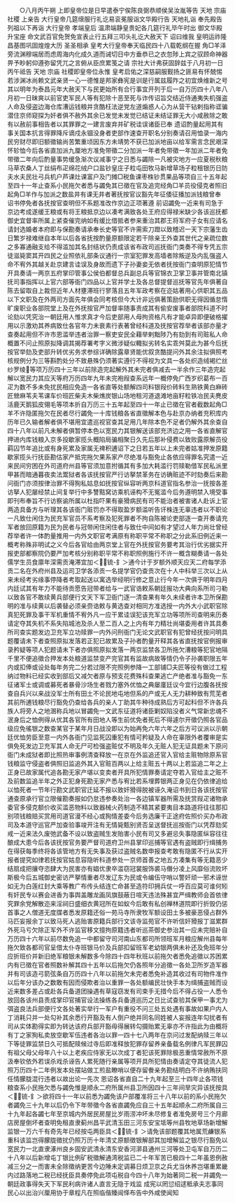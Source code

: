 <!-- { "loadSidebar": true } -->
　　○八月丙午朔  上即皇帝位是日早遣泰宁俟陈良弼恭顺侯吴汝胤等告  天地  宗庙  社稷  上亲告  大行皇帝几筵缞服行礼讫易衮冕服诣文华殿行告  天地礼诣  奉先殿告  列祖以下再诣  大行皇帝  孝端皇后  温肃端静皇贵妃各几筵行礼毕午时出  御文华殿升宝座  命文武百官免贺免宣表止行五拜三叩头礼讫大赦天下  诏曰维我  皇明运祚隆昌基图巩固煌煌大历  圣圣相承  皇考大行皇帝奉天临民四十八载乾纲在握  角□羊泽旁流渊穆端居而虑周海内化成久道而诫切日中方垂恭已之衣忽陟上宾之驭顾命神器畀予眇躬仰遵弥留凭兀之言俯从臣庶累笺之请  宗社大计弗获固辞兹于八月初一日丙午祗告  天地  宗庙  社稷即皇帝位永惟  皇考启佑之深慈嗣服觐扬之匪易有怀兢惕若涉渊冰尚赖文武亲贤一心一德惟是邦家彝宪是训是行属兹履阼之初宜焕维新之号其以明年为泰昌元年大赦天下与民更始所有合行事宜开列于后一自万历四十八年八月初一日昧爽以前官吏军民人等有犯除十恶至死与诈传诏旨交结近侍通夷失机强盗人命及侵盗边海仓库漕运钱粮并贪酷枉法逆党左道煽惑人心为从营干钻剌指称诓骗潜住京师窥探为奸者俱不赦外其余已发觉未发觉已结证未结证罪无大小咸赦除之敢有以赦前事相告者以其罪罪之一建言废弃并矿税诖误诸臣已奉  遗诏酌量起用其有事关国本抗言得罪降斥谪戍永锢没身者吏部作速查开职名分别奏请召用恤录一海内民穷财尽即旧额徵输尚苦繁重顷因东方未靖势不获已加派地亩以给军需言念民艰深怀轸恤今后各省直加派九厘地方准免带徵二分加派一年者免带徵一年加派二年者免带徵二年向后酌量事势缓急渐次议减事宁之日悉与蠲除一凡被灾地方一应夏税秋粮马草农桑人丁丝绢布疋绵花绒户口盐钞皇庄子粒屯田牧马新增草场子粒租银历日防夫水夫民壮弓兵机户芦课灶课富户及门摊□税鱼课枣株钞贯果品等项自三十五年起至四十一年止查系小民拖欠者悉与蠲免其已徵在官及追完经角□羊员役侵克者照旧起角□羊作与加派之数盐井有课无井者著抚按官议豁先年征倭征播加派钱粮曾奉  诏书停免者各抚按官查明但不系题准改作京边正项著遵  前诏蠲免一近来有司急于京边考成遂缓王粮或有将王粮抵京边以凑考满致各处王府应得禄米缺少各该巡抚都御史宜督率所属上紧查催完纳如有缓比借抵者参来重治其郡王将军府子女有应请名请封选婚者本府即与保勘奏请承奉长史等官不许需索刀蹬以致稽迟一天下宗藩生齿日繁岁禄难继自本年以后各省抚按酌量原额限定若干除亲王外查其世代之亲疏位数之多寡通融支给不得滥加其名封结状仍责成该省布政司巡抚衙门类奏不得专凭五宗徒滋毙窦其开四民之业照依礼部条议通行一宗室犯罪发高墙者除叛逆及内乱强盗人命不宥外其越关赴京建言诖误及身故而遗下子孙妻妾无依者抚按衙门查明原犯情节开具奏请一两京五府掌印管事公侯伯都督总兵副总兵等官锦衣卫掌卫事并管南北镇抚司事指挥以上官六部等衙门四品以上官并学士及各总督提督巡抚等官先年俱著自陈去留取自上裁但近年人材壅滞班行寥落且五年军政考察在迩姑著用心供职其五品以下文职及在外两司方面先年俱会同考核但今大计非远俱著策励供职无得因循怠惰旷废职业各部院堂上及在外抚按官严加督率随事责成其有偷安废事者部院科道不时论劾以凭究治一朝廷用人惟求真才今后吏部用人毋拘资格凡有才能卓异即便破格擢用以示激劝其养病致仕各官年力未衰素行表著曾经科道及抚按官荐举者该部亦量才查奏起用但不许市恩滥举违者治罪一察吏安民全藉举剌黜陟乃有劾到有司赃私人命概置不问止照原拟降调其揭荐署考字义微涉疑似輙拟劣转名实乖舛莫此为甚今后抚按官举劾及吏部升转优劣务求参综详确除露章贤能优叙贪酷提问外其余注拟俱照考核规例分为三等斟酌处分不致悬殊仍须著实遵行不得视为文具一各处织造绒褐纻丝纱罗绫等项万历四十三年以前除造完起解外其未完者俱减去一半余作三年造完起解以宽民力其应天等府万历四年九年未完袍叚查系远年一概停免广西岁织葛布一百疋为数不多未免扰民相应免造一各省直等处额解四司料银叚价砖料生熟铁黄白麻砖匠檾麻苇夫苇课车价班匠柴夫木柴燋炭银山场地租河道退滩地亩籽粒铁冶民夫麂皮活鹿天鹅狐皮翎毛等项本折自万历三十五年起至四十一年止已徵在官者截数起角□羊不许隐匿拖欠在民者尽行蠲免一十库钱粮各省直徵解本色与赴京办纳者充积库内历年已久输者解者俱不堪用宜遣巡视官查其足用几年除本色不足者仍解外其余查自四十八年以前凡未解者俱暂停本色以宽民力其银解送该部充济边之用一各省直解官押进内库钱粮入京多投歇家揽头概陷局骗相聚日久先后那补侵费以致败露原解员役羁囚节年追比或有身死累及家属无禆积逋诏下之日若五年以上未完者姑准押发原籍歇家揽头行抚臣勘估家产抵完拖欠果系家产尽绝准与豁免止各依应得罪名究遣一近来民间穷困在外司道府州县等官须加意拊循其有多加大耗滥行罚赎勒借军民私派里甲甚而暗通暮夜卖法鬻狱者各该抚按官严行访拏禁革务在访确赃迹不时劾奏后来勘问衙门亦须按律治罪不得狥私姑息如抚按官纵容听两京科道官指名参治一抚按各差访拏人犯屡经禁止间复举行中多讐黠窝访乘机诬构不无冤滥今后务遵明禁入境受事即刊布奉旨不行访察谕所属以杜指吓果有豪猾病民有司不能治者被害诸人赴诉上官两造具备方与听理其各该衙门赃罚亦不得取盈岁额滥听告讦株连无辜违者以不职论一凡致仕闲住为民充军官员不系考察及犯死罪者不拘自陈被论吏部逐一查开奏请充军者放回原籍为民为民者与冠带闲住闲住者与致仕中间如有才望过人年力尚壮曾经荐举者许一体酌量推用一内外文职官考满原有称职平常不称职之分此系旧例近来一概考称殊非明试之义今后各官给由两京堂上官在外抚按官务要考其治行优劣据实开报吏部都察院仍要严加考核分别称职平常不称职照例施行不许一概含糊奏请一各处儒学生员食廪年深需贡淹滞宜加＜锍-釒＞通今计于岁额外顺天应天二府每学添贡二名在外府州县及运司卫学各添贡一名提学官仍查贡次在十人中科举三次以上从来未经考劣缘事停降者考取起送以寓选举经明行修之意止行今年一次俱于明年四月内廷试其有年力不能待贡愿告冠带者给与一武官诰敕系朝廷报功大典向系所司刁勒以致各官不敢续黄兵部便行文天下军卫衙门逐一清查果有年久未续者许本卫所保勘明的准与续黄以后袭替必须亲赍诰敕与黄选查对相同方准选授一内外大小武职官除真犯死罪及事干军机重情不宥外凡一应干累诖误犯该充军立功等项所司查明来历奏请定夺其失机不系失陷城池及杀人至二百人之上内有年力精壮尚堪委用者许其具奏所司查实题发边卫充军立功赎罪一内外问刑衙门无论文武职官有犯曾经抚按问明具题覆请未下者查照原拟发落若正犯已故累及子孙者酌量开释其各省直抚按官例报审录矜疑等项人犯题请未下者亦俱照原拟发落一两京监禁各卫所拖欠漕粮等犯官地隔千里不便追徵合押发本处粮道监禁变产完官其有监故病故等情仍令子孙袭职限五年内或扣俸或设处每年务完二分若过限不完照例参降一工部铺□夫匠等役有做过工程纳过物料已经实收到部后又减欠者原与预支花费殊科查果逃亡产绝者准与豁免一东征诸军士或调或募死者暴骨沙场生者戮力塞外优恤之典屡廑廷议今宜行边腹各抚按查自兵兴以来战没军士所有田土不论民地屯地但系的产或无人无力耕种致有荒芜者其前所逋钱粮尽行豁免仍查给各兵的亲人丁助其牛种待成熟后方可起科但不许各兵族人将旁人之地溷称兵地以冒蠲免一文武东征道将诸臣剿奴陷没者义气常新忠魂不泯身后之恤例得从优其各官所有田地人等生前优免者死后不得遽尔开徵仍照各官品级应免徭银之数查某官于某年月日战没即以为始再免六年六年之后方可议派以示朝廷优恤劳臣至意一内外各衙门见监死囚重犯有情可矜疑及人命在辜限外者覆审是实俱免死发边卫充军其人命无尸可检强盗赃仗不明及年久无赃人犯无证具题未下原问衙门未成狱者即比照热审事例清查释放一在京在外监追还官入官给主赃物除原系官钱粮监守侵盗者俱照旧监追外其入官赃百两以上给主赃五十两以上若监追二年之上正身已故家属代追各勘无家产堪以变卖者开具所犯情罪奏请定夺若入官给主之赃不及前数监追半年之外正犯身死勘无家产悉与宥比若系埋葬银两正身见在仍依律追给以恤死者一节年行勘文武职官迁延不报以致奸猾得脱被诬久淹诏书到日各该抚按官通查原承行官立限催勘奏报如仍怠违参奏处治一各边镇军器所需及抚赏叚疋诸物承委官多侵克额价收买滥恶物料以致器械火药制造不精其紧要夷目本路道将往往那扣别项钱粮赔买赏用司道官漫不经心或狥情差委今后务选廉干正途府佐照价买办布政司及本道守巡官严加查验事竣开注有无情毙甄别贤否呈送督抚巡按衙门以凭荐劾奖戒一近来法久废弛武备不设以致盗贼生发贻害小民有司又多避忌失事隐匿纵容往往酿成大患今后各该抚按官务要严督司道府卫州县掌印巡捕等官遇有盗贼即行缉捕务在得获每季终将各该管地方有无失事及获过盗贼名数申报查考敢有隐匿不行从实开报者提究如律若抚按官姑息容隐听科道参处一京师首善之地五方凑集有等无籍恶少结扇成把攘夺恣肆大为民害亦有娼优隶卒滥窃冠裳服饰裘马僭分凌上风靡俗流败坏斯极今后五城御史密访严拏情重者尽发辽东为民或令编伍守哨以警奸顽一邪术诬世如无为白莲红封大乘等教广布传头结连亡命甚至造符印拥兵仗一呼百应莫可谁何矧有奸民专以赛会进香为事舆盖雕龙画凤旗鼓蔽日喧天违法殊甚宜严缉教师会首依律究罪余党解散迩来淫祠日盛细衣黄冠所在如蚁今后敢有私创禅林道院即行折毁仍惩首事之人僧道无度牒者悉发原籍还俗一苑马寺所隶牧军额设田土多被豪恶侵占群外马匹妄报余丁以致马死人逃贻害原籍兵部行文该寺监苑官不许听信奸猾报丁滋累群外死马亏欠除正军外不许监官移文擅拘原籍违者听巡茶御史参治其一应未完赔补自万历四十六年以前尽数免追一中都留守司河南山东都司所领班军月粮应解州县每年拖欠致各都司官呈借太仆寺班银马价及兵部扣留班军老幼银两俱未补还及免班年分应折班价并新旧绝军粮银未解数多今除四十四年秋班以前拖欠者悉免追徵以苏困累内有已徵在官者照数补解其四十五年以后拖欠仍各照年分追徵一各处卫所岁造军器并有司该造弓箭弦条自万历四十八年以前拖欠未完者悉免补造其收过有司物件准作以后年分该办之数敢有因而侵欺者治以重罪一各处额编民壮快手本为缉捕盗贼而设近来数多差占或赴各兵备道团操遇有草寇窃发有司束手无措今后不得占役一人悉令放回各该州县责成掌印官捕官设法操练各兵备道巡历之日比试查验其保甲一事尤为弭盗良法兵部便行文各处著实举行一军户有重役不问三处五处遇有事故如果户内人丁消耗只并一处勾补其余悉行开豁及有人倒户绝并同名同姓被人妄报连年勾扰者有司从实体勘得实即为转达该府兵部开豁毋得展转勾摄贻累无辜亦不许指此为由概将有丁之家狥私卖放空歇军伍违者各治以罪一四十七八两年在京问过发配纳赎三年以下等徒罪监禁日久可抵配赎候过寺后即准释放犯罪存留养亲备载名例律凡军民罪囚有祖父母父母年八十以上老疾应侍家无以次成丁者犯该死罪除极恶重情常赦所不原汲奉钦依外若误杀戏杀诬告人累死随行亲属等项开具所犯情由奏请定夺其徒流人犯照万历四十二年例发本处摆站做工煎盐瞭哨以便存留餋亲务勘结明白不许纳贿扶同任情朦胧混行违者以故出论一先次  恩诏各省直自二十九年起至三十四年止各项钱粮查系小民拖欠悉与蠲免惟是顺永二府所属州县卫所因四十三年间旱灾异该抚按具＜锍-釒＞欲将四十一年以前悉为蠲免该户部覆准将三十八年以前的系小民拖欠者蠲免三十九年以后仍令下年带徵今各省直蠲免应自三十五年起顺永二府所属自三十九年起各蠲七年至京城内外居民房屋比岁雨涝冲坏未尽修复者准免房号三个月廊店房屋倒坏者查明免租直隶蓟州昌平武清玉田三河东安宝坻等州县牧地草场新增解监银一万六千有奇先年已经按屯两臣具＜锍-釒＞请免该部题覆其地属荒鹻银系重科该监岂得朦胧徵扰仍照万历十年清丈原额徵银解部其加增解监之银尽行豁免以宽民力一北直隶涿州良乡固安武清永清东安香河漷县通州三河等处卫屯军自万历二十八年以后新增屯丁银比例矿税徵解通湾税监已二十年军苦已极四十二年虽恩例赦减三分之一而害未全除徵纳更苦今边陲未定调募日烦卫京之兵尤当休养岂堪重累畿内过路落地二税已经抚臣具奏停免此项屯税自今四十八年为始著同二税一并蠲免一朝廷政事得失天下军民利病许诸人直言无隐于戏监  成宪以罔愆绍逑秪承夫志事同民心以出治兴厘用协于章程凡在照临偕臻闿怿布告中外咸使闻知
